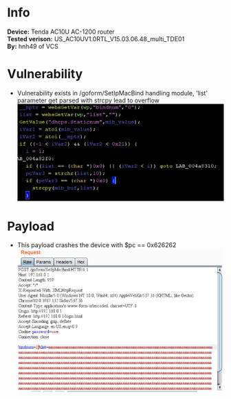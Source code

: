 # Info
**Device:** Tenda AC10U AC-1200 router\
**Tested verison:** US_AC10UV1.0RTL_V15.03.06.48_multi_TDE01\
**By:** hnh49 of VCS
# Vulnerability
* Vulnerability exists in /goform/SetIpMacBind handling module, 'list' parameter get parsed with strcpy lead to overflow\
![cause1](./bof9_SetIpMacBind_cause.JPG)
# Payload
* This payload crashes the device with $pc == 0x626262
![payload](./bof9_SetIpMacBind_payload.PNG)
